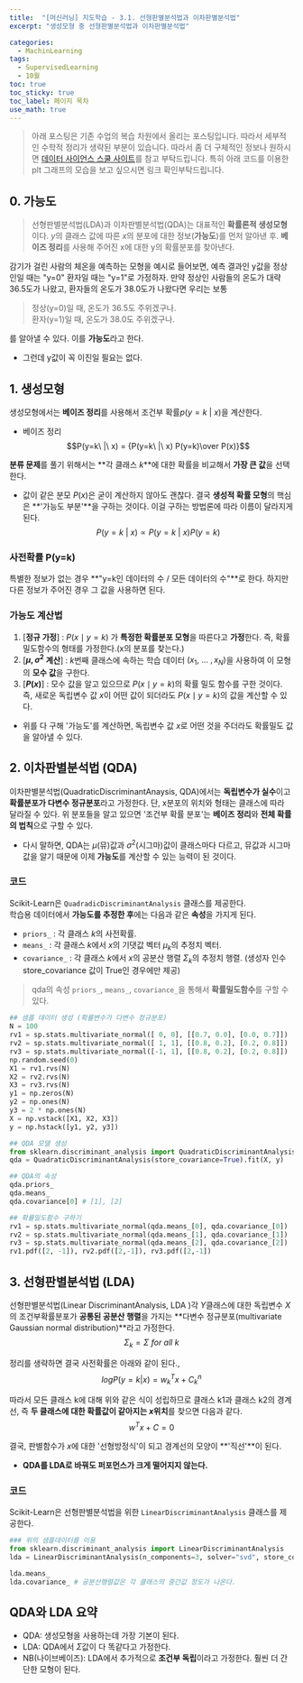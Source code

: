 ```yaml
---
title:  "[머신러닝] 지도학습 - 3.1. 선형판별분석법과 이차판별분석법"
excerpt: "생성모형 중 선형판별분석법과 이차판별분석법"

categories:
  - MachinLearning
tags:
  - SupervisedLearning
  - 10월
toc: true
toc_sticky: true
toc_label: 페이지 목차
use_math: true
---
```

> 아래 포스팅은 기존 수업의 복습 차원에서 올리는 포스팅입니다. 따라서 세부적인 수학적 정리가 생략된 부분이 있습니다. 따라서 좀 더 구체적인 정보나 원하시면 [데이터 사이언스 스쿨 사이트](https://datascienceschool.net/03%20machine%20learning/11.01%20%EC%84%A0%ED%98%95%ED%8C%90%EB%B3%84%EB%B6%84%EC%84%9D%EB%B2%95%EA%B3%BC%20%EC%9D%B4%EC%B0%A8%ED%8C%90%EB%B3%84%EB%B6%84%EC%84%9D%EB%B2%95.html)를 참고 부탁드립니다. 특히 아래 코드를 이용한 plt 그래프의 모습을 보고 싶으시면 링크 확인부탁드립니다.  

## 0. 가능도

> 선형판별분석법(LDA)과 이차판별분석법(QDA)는 대표적인 **확률론적 생성모형**이다. $y$의 클래스 값에 따른 $x$의 분포에 대한 정보(**가능도**)를 먼저 알아낸 후. **베이즈 정리**를 사용해 주어진 x에 대한 y의 확률분포를 찾아낸다.


감기가 걸린 사람의 체온을 예측하는 모형을 예시로 들어보면, 예측 결과인 y값을 정상인일 때는 "y=0" 환자일 때는 "y=1"로 가정하자. 만약 정상인 사람들의 온도가 대략 36.5도가 나왔고, 환자들의 온도가 38.0도가 나왔다면 우리는 보통 

> 정상(y=0)일 때, 온도가 36.5도 주위겠구나.   
환자(y=1)일 때, 온도가 38.0도 주위겠구나.

를 알아낼 수 있다. 이를 **가능도**라고 한다.

- 그런데 y값이 꼭 이진일 필요는 없다.

## 1. 생성모형
생성모형에서는 **베이즈 정리**를 사용해서 조건부 확률$p(y=k\ |\ x)$을 계산한다.

- 베이즈 정리
$$P(y=k\ |\ x) = {P(y=k\ |\ x) P(y=k)\over P(x)}$$

**분류 문제**를 풀기 위해서는 **각 클래스 $k$**에 대한 확률을 비교해서 **가장 큰 값**을 선택한다.

- 값이 같은 분모 $P(x)$은 굳이 계산하지 않아도 괜찮다.
 결국 **생성적 확률 모형**의 핵심은 **'가능도 부분'**을 구하는 것이다. 이걸 구하는 방법론에 따라 이름이 달라지게 된다.
$$P(y=k\ |\ x) \propto P(y=k\ |\ x) P(y=k)$$

### 사전확률 P(y=k)
특별한 정보가 없는 경우 **"y=k인 데이터의 수 / 모든 데이터의 수"**로 한다. 하지만 다른 정보가 주어진 경우 그 값을 사용하면 된다.

### 가능도 계산법
1. [**정규 가정**] : $P(x \mid y=k)$ 가 **특정한 확률분포 모형**을 따른다고 **가정**한다. 즉, 확률밀도함수의 형태를 가정한다.(x의 분포를 찾는다.)  
2. [**$\mu, \sigma^2$ 계산**] : $k$번째 클래스에 속하는 학습 데이터 $(x_1, \ ...\ , x_N)$을 사용하여 이 모형의 **모수 값**을 구한다.  
3. [**$P(x)$**] : 모수 값을 알고 있으므로 $P(x \mid y = k)$의 확률 밀도 함수를 구한 것이다. 즉, 새로운 독립변수 값 $x$이 어떤 값이 되더라도 $P(x \mid y=k)$의 값을 계산할 수 있다.

- 위를 다 구해 '가능도'를 계산하면, 독립변수 값 $x$로 어떤 것을 주더라도 확률밀도 값을 알아낼 수 있다.  

## 2. 이차판별분석법 (QDA)
이차판별분석법(QuadraticDiscriminantAnaysis, QDA)에서는 **독립변수가 실수**이고 **확률분포가 다변수 정규분포**라고 가정한다. 단, x분포의 위치와 형태는 클래스에 따라 달라질 수 있다. 위 분포들을 알고 있으면 '조건부 확률 분포'는 **베이즈 정리**와 **전체 확률의 법칙**으로 구할 수 있다.

- 다시 말하면, QDA는 $\mu$(뮤)값과 $\sigma^2$(시그마)값이 클래스마다 다르고, 뮤값과 시그마 값을 알기 때문에 이제 **가능도**를 계산할 수 있는 능력이 된 것이다.

### 코드
Scikit-Learn은 `QuadradicDiscriminantAnalysis` 클래스를 제공한다.  
학습용 데이터에서 **가능도를 추정한 후**에는 다음과 같은 **속성**을 가지게 된다.
- `priors_` : 각 클래스 $k$의 사전확률.
- `means_` : 각 클래스 $k$에서 $x$의 기댓값 벡터 $\mu_k$의 추정치 벡터.
- `covariance_` : 각 클래스 $k$에서 $x$의 공분산 행렬 $\Sigma_k$의 추정치 행렬. (생성자 인수 store_covariance 값이
True인 경우에만 제공)

> qda의 속성 `priors_`, `means_`, `covariance_`을 통해서 **확률밀도함수**를 구할 수 있다.

```py
## 샘플 데이터 생성 (확률변수가 다변수 정규분포)
N = 100
rv1 = sp.stats.multivariate_normal([ 0, 0], [[0.7, 0.0], [0.0, 0.7]])
rv2 = sp.stats.multivariate_normal([ 1, 1], [[0.8, 0.2], [0.2, 0.8]])
rv3 = sp.stats.multivariate_normal([-1, 1], [[0.8, 0.2], [0.2, 0.8]])
np.random.seed(0)
X1 = rv1.rvs(N)
X2 = rv2.rvs(N)
X3 = rv3.rvs(N)
y1 = np.zeros(N)
y2 = np.ones(N)
y3 = 2 * np.ones(N)
X = np.vstack([X1, X2, X3])
y = np.hstack([y1, y2, y3])

## QDA 모델 생성
from sklearn.discriminant_analysis import QuadraticDiscriminantAnalysis
qda = QuadraticDiscriminantAnalysis(store_covariance=True).fit(X, y)

## QDA의 속성
qda.priors_
qda.means_
qda.covariance[0] # [1], [2]

## 확률밀도함수 구하기
rv1 = sp.stats.multivariate_normal(qda.means_[0], qda.covariance_[0])
rv2 = sp.stats.multivariate_normal(qda.means_[1], qda.covariance_[1])
rv3 = sp.stats.multivariate_normal(qda.means_[2], qda.covariance_[2])
rv1.pdf([2, -1]), rv2.pdf([2,-1]), rv3.pdf([2,-1])


```

## 3. 선형판별분석법 (LDA)
선형판별분석법(Linear DiscriminantAnalysis, LDA )각 $Y$클래스에 대한 독립변수 $X$의 조건부확률분포가 **공통된 공분산 행렬**을 가지는 **다변수 정규분포(multivariate Gaussian normal distribution)**라고 가정한다.
$$\Sigma_k = \Sigma\  for\  all\  k$$

정리를 생략하면 결국 사전확률은 아래와 같이 된다.,
$$log P(y = k | x) = w_k^Tx+C_k^n$$

따라서 모든 클래스 k에 대해 위와 같은 식이 성립하므로 클래스 k1과 클래스  k2의 경계선, 즉 **두 클래스에 대한 확률값이 같아지는 $x$위치**를 찾으면 다음과 같다.
$$w^Tx+C=0$$

결국, 판별함수가 $x$에 대한 '선형방정식'이 되고 경계선의 모양이 **'직선'**이 된다.

- **QDA를 LDA로 바꿔도 퍼포먼스가 크게 떨어지지 않는다.**


### 코드 
Scikit-Learn은 선형판별분석법을 위한 `LinearDiscriminantAnalysis` 클래스를 제공한다.

```py
### 위의 샘플데이터를 이용
from sklearn.discriminant_analysis import LinearDiscriminantAnalysis
lda = LinearDiscriminantAnalysis(n_components=3, solver="svd", store_covariance=True).fit(X, y)

lda.means_
lda.covariance_ # 공분산행렬값은 각 클래스의 중간값 정도가 나온다.

```

## QDA와 LDA 요약
- QDA: 생성모형을 사용하는데 가장 기본이 된다.
- LDA: QDA에서 $\Sigma$값이 다 똑같다고 가정한다.
- NB(나이브베이즈): LDA에서 추가적으로 **조건부 독립**이라고 가정한다. 훨씬 더 간단한 모형이 된다.